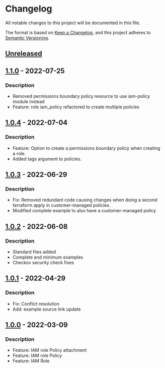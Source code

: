 # Changelog
All notable changes to this project will be documented in this file.

The format is based on [Keep a Changelog](https://keepachangelog.com/en/1.0.0/),
and this project adheres to [Semantic Versioning](https://semver.org/spec/v2.0.0.html).

## [Unreleased]


## [1.1.0] - 2022-07-25
### Description
- Removed permissions boundary policy resource to use iam-policy module instead
- Feature: role iam_policy refactored to create multiple policies

## [1.0.4] - 2022-07-04
### Description
- Feature: Option to create a permissions boundary policy when creating a role.
- Added tags argument to policies.

## [1.0.3] - 2022-06-29
### Description
- Fix: Removed redundant code causing changes when doing a second terraform apply in customer-managed policies.
- Modified complete example to also have a customer-managed policy

## [1.0.2] - 2022-06-08
### Description
- Standard files added
- Complete and minimum examples
- Checkov security check fixes

## [1.0.1] - 2022-04-29
### Description
- Fix: Conflict resolution
- Add: example source link update

## [1.0.0] - 2022-03-09
### Description
- Feature: IAM role Policy attachment
- Feature: IAM role Policy
- Feature: IAM Role

[Unreleased]: https://github.com/boldlink/terraform-aws-iam-role/releases/tag/1.1.0...HEAD

[1.1.0]: https://github.com/boldlink/terraform-aws-iam-role/releases/tag/1.1.0

[1.0.4]: https://github.com/boldlink/terraform-aws-iam-role/releases/tag/1.0.4

[1.0.3]: https://github.com/boldlink/terraform-aws-iam-role/releases/tag/1.0.3

[1.0.2]: https://github.com/boldlink/terraform-aws-iam-role/releases/tag/1.0.2

[1.0.1]: https://github.com/boldlink/terraform-aws-iam-role/releases/tag/1.0.1

[1.0.0]: https://github.com/boldlink/terraform-aws-iam-role/releases/tag/1.0.0
